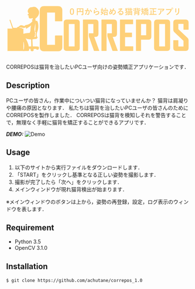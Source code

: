 ![LOGO](correpos_logo.png)
====
CORREPOSは猫背を治したいPCユーザ向けの姿勢矯正アプリケーションです．

## Description
PCユーザの皆さん，作業中についつい猫背になっていませんか？
猫背は肩凝りや腰痛の原因となります．
私たちは猫背を治したいPCユーザの皆さんのためにCORREPOSを製作しました．
CORREPOSは猫背を検知しそれを警告することで，無理なく手軽に猫背を矯正することができるアプリです．

***DEMO:***
![Demo](demo.gif)

## Usage
1. 以下のサイトから実行ファイルをダウンロードします．
2. 「START」をクリックし基準となる正しい姿勢を撮影します．
3. 撮影が完了したら「次へ」をクリックします．
4. メインウィンドウが現れ猫背検出が始まります．

※メインウィンドウのボタンは上から，姿勢の再登録，設定，ログ表示のウィンドウを表します．

## Requirement
* Python 3.5  
* OpenCV 3.1.0

## Installation
    $ git clone https://github.com/achutane/correpos_1.0
